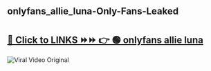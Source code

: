 
 ## onlyfans_allie_luna-Only-Fans-Leaked

# <h2><a href="https://clipsfans.com/onlyfans_allie_luna&ref=git">🔗 Click to LINKS ⏩⏩ 👉 🟢 onlyfans allie luna </a></h2>

<a href="https://clipsfans.com/onlyfans_allie_luna&ref=git" rel="nofollow" data-target="animated-image.originalLink"><img src="https://i.ibb.co.com/xMMVF88/686577567.gif" alt="Viral Video Original" style="max-width: 100%; display: inline-block;" data-target="animated-image.originalImage"></a>
